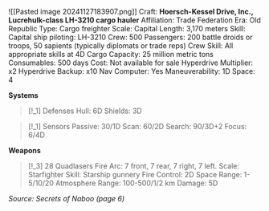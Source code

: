 ![[Pasted image 20241127183907.png]]
Craft: **Hoersch-Kessel Drive, Inc., Lucrehulk-class LH-3210 cargo hauler**
Affiliation: Trade Federation
Era: Old Republic
Type: Cargo freighter
Scale: Capital
Length: 3,170 meters
Skill: Capital ship piloting: LH-3210
Crew: 500
Passengers: 200 battle droids or troops, 50 sapients (typically diplomats or trade reps)
Crew Skill: All appropriate skills at 4D
Cargo Capacity: 25 million metric tons
Consumables: 500 days
Cost: Not available for sale
Hyperdrive Multiplier: x2
Hyperdrive Backup: x10
Nav Computer: Yes
Maneuverability: 1D
Space: 4

**Systems**
> [!_1] Defenses
> Hull: 6D
> Shields: 3D

> [!_1] Sensors
> Passive: 30/1D
> Scan: 60/2D
> Search: 90/3D+2
> Focus: 6/4D

**Weapons**
> [!_3] 28 Quadlasers
> Fire Arc: 7 front, 7 rear, 7 right, 7 left.
> Scale: Starfighter
> Skill: Starship gunnery
> Fire Control: 2D
> Space Range: 1-5/10/20
> Atmosphere Range: 100-500/1/2 km
> Damage: 5D

*Source: Secrets of Naboo (page 6)*